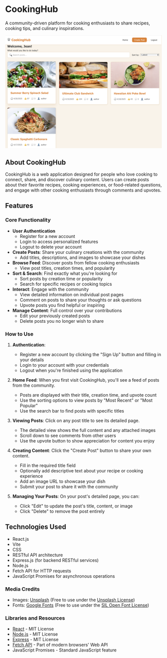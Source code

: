 # CookingHub

A community-driven platform for cooking enthusiasts to share recipes, cooking tips, and culinary inspirations.

![CookingHub Screenshot](cookinghub.png)

## About CookingHub

CookingHub is a web application designed for people who love cooking to connect, share, and discover culinary content. Users can create posts about their favorite recipes, cooking experiences, or food-related questions, and engage with other cooking enthusiasts through comments and upvotes.

## Features

### Core Functionality

- **User Authentication**
  - Register for a new account
  - Login to access personalized features
  - Logout to delete your account
- **Create Posts**: Share your culinary creations with the community
  - Add titles, descriptions, and images to showcase your dishes
- **Browse Feed**: Discover posts from fellow cooking enthusiasts
  - View post titles, creation times, and popularity
- **Sort & Search**: Find exactly what you're looking for
  - Sort posts by creation time or popularity
  - Search for specific recipes or cooking topics
- **Interact**: Engage with the community
  - View detailed information on individual post pages
  - Comment on posts to share your thoughts or ask questions
  - Upvote posts you find helpful or inspiring
- **Manage Content**: Full control over your contributions
  - Edit your previously created posts
  - Delete posts you no longer wish to share

### How to Use

1. **Authentication**:

   - Register a new account by clicking the "Sign Up" button and filling in your details
   - Login to your account with your credentials
   - Logout when you're finished using the application

2. **Home Feed**: When you first visit CookingHub, you'll see a feed of posts from the community.

   - Posts are displayed with their title, creation time, and upvote count
   - Use the sorting options to view posts by "Most Recent" or "Most Popular"
   - Use the search bar to find posts with specific titles

3. **Viewing Posts**: Click on any post title to see its detailed page.

   - The detailed view shows the full content and any attached images
   - Scroll down to see comments from other users
   - Use the upvote button to show appreciation for content you enjoy

4. **Creating Content**: Click the "Create Post" button to share your own content.

   - Fill in the required title field
   - Optionally add descriptive text about your recipe or cooking experience
   - Add an image URL to showcase your dish
   - Submit your post to share it with the community

5. **Managing Your Posts**: On your post's detailed page, you can:
   - Click "Edit" to update the post's title, content, or image
   - Click "Delete" to remove the post entirely

## Technologies Used

- React.js
- Vite
- CSS
- RESTful API architecture
- Express.js (for backend RESTful services)
- Node.js
- Fetch API for HTTP requests
- JavaScript Promises for asynchronous operations

### Media Credits

- Images: [Unsplash](https://unsplash.com) (Free to use under the [Unsplash License](https://unsplash.com/license))
- Fonts: [Google Fonts](https://fonts.google.com/) (Free to use under the [SIL Open Font License](https://scripts.sil.org/cms/scripts/page.php?site_id=nrsi&id=OFL))

### Libraries and Resources

- [React](https://reactjs.org/) - MIT License
- [Node.js](https://nodejs.org/) - MIT License
- [Express](https://expressjs.com/) - MIT License
- [Fetch API](https://developer.mozilla.org/en-US/docs/Web/API/Fetch_API) - Part of modern browsers' Web API
- JavaScript Promises - Standard JavaScript feature
